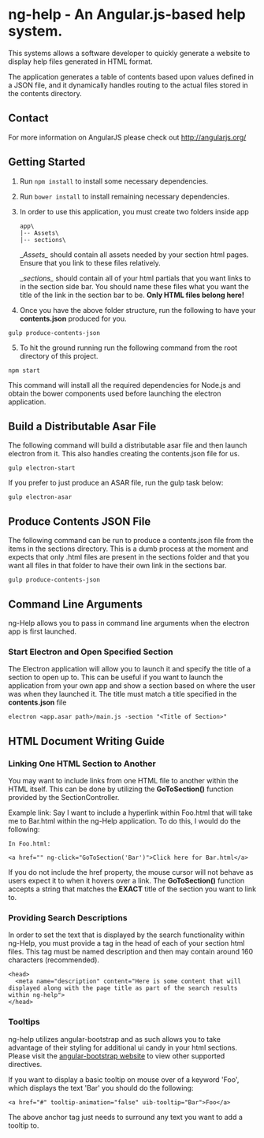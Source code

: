 # ng-help - An Angular.js-based help system.

This systems allows a software developer to quickly generate a website to display help files generated in HTML format.

The application generates a table of contents based upon values defined in a JSON file, and it dynamically handles routing to the actual files stored in the contents directory.

## Contact

For more information on AngularJS please check out http://angularjs.org/

## Getting Started

1. Run ```npm install``` to install some necessary dependencies.
2. Run ```bower install``` to install remaining necessary dependencies.
3. In order to use this application, you must create two folders inside app

    ```
    app\
    |-- Assets\
    |-- sections\
    ```
    __Assets\__ should contain all assets needed by your section html pages. Ensure that you link to these files relatively.

    __sections\__ should contain all of your html partials that you want links to in the section side bar. You should name these files what you want the title of the link in the section bar to be. __Only HTML files belong here!__

4. Once you have the above folder structure, run the following to have your __contents.json__ produced for you.

  ```
  gulp produce-contents-json
  ```

5. To hit the ground running run the following command from the root directory of this project.

  ```
  npm start
  ```

  This command will install all the required dependencies for Node.js and obtain the bower components used before launching the electron application.

## Build a Distributable Asar File

The following command will build a distributable asar file and then launch electron from it. This also handles creating the contents.json file for us.

```
gulp electron-start
```

If you prefer to just produce an ASAR file, run the gulp task below:
```
gulp electron-asar
```

## Produce Contents JSON File

The following command can be run to produce a contents.json file from the items in the sections directory. This is a dumb process at the moment and expects that only .html files are present in the sections folder and that you want all files in that folder to have their own link in the sections bar.

```
gulp produce-contents-json
```

## Command Line Arguments

ng-Help allows you to pass in command line arguments when the electron app is first launched.

### Start Electron and Open Specified Section

The Electron application will allow you to launch it and specify the title of a section to open up to. This can be useful if you want to launch the application from your own app and show a section based on where the user was when they launched it. The title must match a title specified in the __contents.json__ file

```
electron <app.asar path>/main.js -section "<Title of Section>"
```

## HTML Document Writing Guide

### Linking One HTML Section to Another

You may want to include links from one HTML file to another within the HTML itself. This can be done by utilizing the __GoToSection()__ function provided by the SectionController.

Example link:
Say I want to include a hyperlink within Foo.html that will take me to Bar.html within the ng-Help application. To do this, I would do the following:

```
In Foo.html:

<a href="" ng-click="GoToSection('Bar')">Click here for Bar.html</a>
```

If you do not include the href property, the mouse cursor will not behave as users expect it to when it hovers over a link. The __GoToSection()__ function accepts a string that matches the __EXACT__ title of the section you want to link to.

### Providing Search Descriptions

In order to set the text that is displayed by the search functionality within ng-Help, you must provide a <meta> tag in the head of each of your section html files. This tag must be named description and then may contain around 160 characters (recommended).

```
<head>
  <meta name="description" content="Here is some content that will displayed along with the page title as part of the search results within ng-help">
</head>
```

### Tooltips

ng-help utilizes angular-bootstrap and as such allows you to take advantage of their styling for additional ui candy in your html sections. Please visit the [angular-bootstrap website](https://angular-ui.github.io/bootstrap/) to view other supported directives.

If you want to display a basic tooltip on mouse over of a keyword 'Foo', which displays the text 'Bar' you should do the following:

```
<a href="#" tooltip-animation="false" uib-tooltip="Bar">Foo</a>
```

The above anchor tag just needs to surround any text you want to add a tooltip to.

